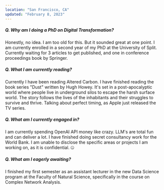 ```yaml
---
location: "San Francisco, CA"
updated: "February 8, 2023"
---
```


##### Q. Why am I doing a PhD on Digital Transformation?

Honestly, no idea. I am too old for this. But it sounded great at one point. I am currently enrolled in a second year of my PhD at the University of Split. Currently waiting for 3 articles to get published, and one in conference proceedings book by Springer.

##### Q. What I am currently reading?

Currently I have been reading Altered Carbon. I have finished reading the book series "Dust" written by Hugh Howey. It's set in a post-apocalyptic world where people live in underground silos to escape the harsh surface world. The story follows the lives of the inhabitants and their struggles to survive and thrive. Talking about perfect timing, as Apple just released the TV series.

##### Q. What am I currently engaged in?

I am currently spending OpenAI API money like crazy. LLM's are total fun and can deliver a lot. I have finished doing secret consultancy work for the World Bank. I am unable to disclose the specific areas or projects I am working on, as it is confidential. 🤐

##### Q. What am I eagerly awaiting?

I finished my first semester as an assistant lecturer in the new Data Science program at the Faculty of Natural Science, specifically in the course on Complex Network Analysis.